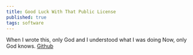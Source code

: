 ```yaml
---
title: Good Luck With That Public License
published: true
tags: software
---
```

When I wrote this, only God and I understood what I was doing
Now, only God knows.
[Github](https://github.com/me-shaon/GLWTPL) 
